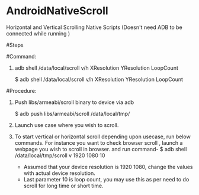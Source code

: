 # AndroidNativeScroll

Horizontal and Vertical Scrolling Native Scripts (Doesn't need ADB to be connected while running )

#Steps

#Command:
1. adb shell /data/local/scroll v/h XResolution YResolution LoopCount 

	$ adb shell /data/local/scroll v/h XResolution YResolution LoopCount  

#Procedure:
1. Push libs/armeabi/scroll binary to device via adb

	$ adb push libs/armeabi/scroll /data/local/tmp/

2. Launch use case where you wish to scroll. 

3. To start vertical or horizontal scroll depending upon usecase, run below commands.
	For instance you want to check browser scroll , launch a webpage you wish to scroll in browser.
	and run command-
	$ adb shell /data/local/tmp/scroll v 1920 1080 10 

	- Assumed that your device resolution is 1920 1080, change the values with actual device resolution.
	- Last parameter 10 is loop count, you may use this as per need to do scroll for long time or short time.
